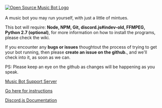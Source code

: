 [![Open Source Music Bot Logo](https://cdn.discordapp.com/attachments/211274061794377729/224402276687675393/OS-MB-Github-Transparent.svg)](https://github.com/developerCodex/musicbot)
<br />
<br />
A music bot you may run yourself, with just a little of mintues.

This bot will require: **Node, NPM, Git, discord.js#indev-old, FFMPEG, Python 2.7 (optional)**, for more information on how to install the programs, please check the wiki.

If you encounter any **bugs or issues** thoughtout the process of trying to get your bot running, then please **create an issue on the github.**, and we'll check into it, as soon as we can. 

PS: Please keep an eye on the github as changes will be happening as you speak.

[Music Bot Support Server](https://discord.gg/CVyVgap)

[Go here for instructions](https://github.com/developerCodex/musicbot/wiki/Installation)

[Discord.js Documentation](http://discordjs.readthedocs.io/en/8.1.0/index.html)
